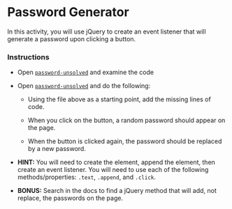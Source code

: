 # Password Generator

In this activity, you will use jQuery to create an event listener that will generate a password upon clicking a button.

### Instructions

* Open [`password-unsolved`](Unsolved/password-unsolved.html) and examine the code

* Open [`password-unsolved`](Unsolved/password-unsolved.html) and do the following:

  * Using the file above as a starting point, add the missing lines of code.
  
  * When you click on the button, a random password should appear on the page.
  
  * When the button is clicked again, the password should be replaced by a new password.

* **HINT:**  You will need to create the element, append the element, then create an event listener. You will need to use each of the following methods/properties: `.text`, `.append`, and `.click`.

* **BONUS:** Search in the docs to find a jQuery method that will add, not replace, the passwords on the page.
